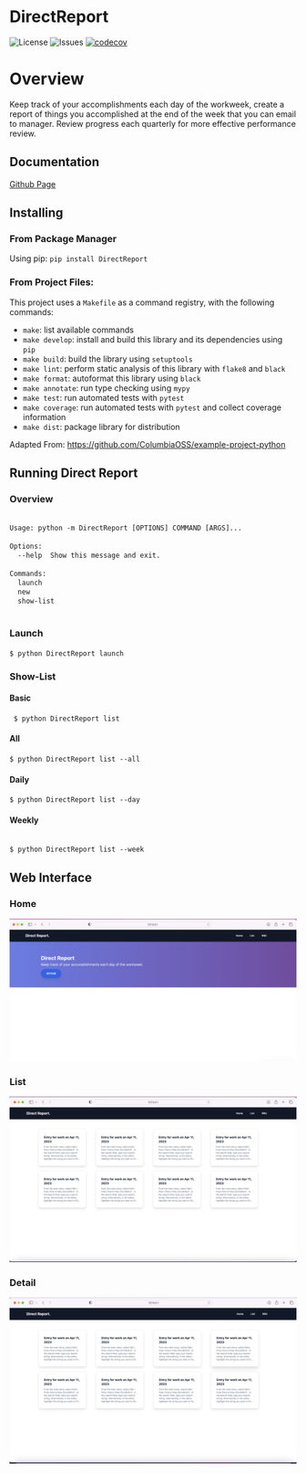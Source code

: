 # DirectReport

![License](https://img.shields.io/github/license/chriswebb09/DirectReport)
![Issues](https://img.shields.io/github/issues/chriswebb09/DirectReport)
[![codecov](https://codecov.io/gh/chriswebb09/DirectReport/branch/main/graph/badge.svg?token=E802G1JVJ5)](https://codecov.io/gh/chriswebb09/DirectReport)

# Overview

Keep track of your accomplishments each day of the workweek, create a report of things you accomplished at the end of the week that you can email to manager.  Review progress each quarterly for more effective performance review.

## Documentation 

[Github Page](https://chriswebb09.github.io/DirectReport/)

## Installing

### From Package Manager 

Using pip: 
`pip install DirectReport`

### From Project Files: 

This project uses a `Makefile` as a command registry, with the following commands:
- `make`: list available commands
- `make develop`: install and build this library and its dependencies using `pip`
- `make build`: build the library using `setuptools`
- `make lint`: perform static analysis of this library with `flake8` and `black`
- `make format`: autoformat this library using `black`
- `make annotate`: run type checking using `mypy`
- `make test`: run automated tests with `pytest`
- `make coverage`: run automated tests with `pytest` and collect coverage information
- `make dist`: package library for distribution

Adapted From: https://github.com/ColumbiaOSS/example-project-python

## Running Direct Report

### Overview

```

Usage: python -m DirectReport [OPTIONS] COMMAND [ARGS]...

Options:
  --help  Show this message and exit.

Commands:
  launch
  new
  show-list
  
```

### Launch

```
$ python DirectReport launch
```

### Show-List


#### Basic

```
 $ python DirectReport list
```


#### All

```
$ python DirectReport list --all
 ```
 
#### Daily
 
 ```
$ python DirectReport list --day
```

#### Weekly

```

$ python DirectReport list --week

```

## Web Interface

### Home

![Screenshot home page for web interface.](https://raw.githubusercontent.com/chriswebb09/DirectReport/main/assets/web_interface.png)

### List

![Screenshot list page for web interface.](https://raw.githubusercontent.com/chriswebb09/DirectReport/main/assets/web_interface2.png)

### Detail

![Screenshot detail page for web interface.](https://raw.githubusercontent.com/chriswebb09/DirectReport/main/assets/web_interface3.png)
